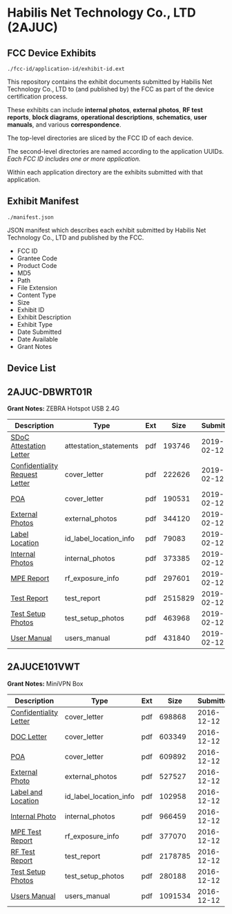 # Habilis Net Technology Co., LTD (2AJUC)
## FCC Device Exhibits

```
./fcc-id/application-id/exhibit-id.ext
```

This repository contains the exhibit documents submitted by Habilis Net Technology Co., LTD to (and published by) the FCC as part of the device certification process.

These exhibits can include **internal photos**, **external photos**, **RF test reports**, **block diagrams**, **operational descriptions**, **schematics**, **user manuals**, and various **correspondence**.

The top-level directories are sliced by the FCC ID of each device.

The second-level directories are named according to the application UUIDs. *Each FCC ID includes one or more application.*

Within each application directory are the exhibits submitted with that application. 

## Exhibit Manifest

```
./manifest.json
```

JSON manifest which describes each exhibit submitted by Habilis Net Technology Co., LTD and published by the FCC.

- FCC ID
- Grantee Code
- Product Code
- MD5
- Path
- File Extension
- Content Type
- Size
- Exhibit ID
- Exhibit Description
- Exhibit Type
- Date Submitted
- Date Available
- Grant Notes

## Device List
## 2AJUC-DBWRT01R
**Grant Notes:** ZEBRA Hotspot USB 2.4G

| Description | Type | Ext | Size | Submitted | Available |
| ----------- | ---- | --- | ---- | --------- | --------- |
| [SDoC Attestation Letter](2AJUC-DBWRT01R/d4f1ebd24331b76762d7924c9f03b176/4164797.pdf) | attestation_statements | pdf | 193746 | 2019-02-12 | 2019-02-13 |
| [Confidentiality Request Letter](2AJUC-DBWRT01R/d4f1ebd24331b76762d7924c9f03b176/4164790.pdf) | cover_letter | pdf | 222626 | 2019-02-12 | 2019-02-13 |
| [POA](2AJUC-DBWRT01R/d4f1ebd24331b76762d7924c9f03b176/4164796.pdf) | cover_letter | pdf | 190531 | 2019-02-12 | 2019-02-13 |
| [External Photos](2AJUC-DBWRT01R/d4f1ebd24331b76762d7924c9f03b176/4164791.pdf) | external_photos | pdf | 344120 | 2019-02-12 | 2019-02-13 |
| [Label Location](2AJUC-DBWRT01R/d4f1ebd24331b76762d7924c9f03b176/4164795.pdf) | id_label_location_info | pdf | 79083 | 2019-02-12 | 2019-02-13 |
| [Internal Photos](2AJUC-DBWRT01R/d4f1ebd24331b76762d7924c9f03b176/4164794.pdf) | internal_photos | pdf | 373385 | 2019-02-12 | 2019-02-13 |
| [MPE Report](2AJUC-DBWRT01R/d4f1ebd24331b76762d7924c9f03b176/4164792.pdf) | rf_exposure_info | pdf | 297601 | 2019-02-12 | 2019-02-13 |
| [Test Report](2AJUC-DBWRT01R/d4f1ebd24331b76762d7924c9f03b176/4164793.pdf) | test_report | pdf | 2515829 | 2019-02-12 | 2019-02-13 |
| [Test Setup Photos](2AJUC-DBWRT01R/d4f1ebd24331b76762d7924c9f03b176/4164798.pdf) | test_setup_photos | pdf | 463968 | 2019-02-12 | 2019-02-13 |
| [User Manual](2AJUC-DBWRT01R/d4f1ebd24331b76762d7924c9f03b176/4164799.pdf) | users_manual | pdf | 431840 | 2019-02-12 | 2019-02-13 |
## 2AJUCE101VWT
**Grant Notes:** MiniVPN Box

| Description | Type | Ext | Size | Submitted | Available |
| ----------- | ---- | --- | ---- | --------- | --------- |
| [Confidentiality Letter](2AJUCE101VWT/0ab4b12ff31f66919544bdd5b96e4820/3225259.pdf) | cover_letter | pdf | 698868 | 2016-12-12 | 2016-12-13 |
| [DOC Letter](2AJUCE101VWT/0ab4b12ff31f66919544bdd5b96e4820/3225260.pdf) | cover_letter | pdf | 603349 | 2016-12-12 | 2016-12-13 |
| [POA](2AJUCE101VWT/0ab4b12ff31f66919544bdd5b96e4820/3225265.pdf) | cover_letter | pdf | 609892 | 2016-12-12 | 2016-12-13 |
| [External Photo](2AJUCE101VWT/0ab4b12ff31f66919544bdd5b96e4820/3225261.pdf) | external_photos | pdf | 527527 | 2016-12-12 | 2016-12-13 |
| [Label and Location](2AJUCE101VWT/0ab4b12ff31f66919544bdd5b96e4820/3225264.pdf) | id_label_location_info | pdf | 102958 | 2016-12-12 | 2016-12-13 |
| [Internal Photo](2AJUCE101VWT/0ab4b12ff31f66919544bdd5b96e4820/3225263.pdf) | internal_photos | pdf | 966459 | 2016-12-12 | 2016-12-13 |
| [MPE Test Report](2AJUCE101VWT/0ab4b12ff31f66919544bdd5b96e4820/3225262.pdf) | rf_exposure_info | pdf | 377070 | 2016-12-12 | 2016-12-13 |
| [RF Test Report](2AJUCE101VWT/0ab4b12ff31f66919544bdd5b96e4820/3225266.pdf) | test_report | pdf | 2178785 | 2016-12-12 | 2016-12-13 |
| [Test Setup Photos](2AJUCE101VWT/0ab4b12ff31f66919544bdd5b96e4820/3225267.pdf) | test_setup_photos | pdf | 280188 | 2016-12-12 | 2016-12-13 |
| [Users Manual](2AJUCE101VWT/0ab4b12ff31f66919544bdd5b96e4820/3225269.pdf) | users_manual | pdf | 1091534 | 2016-12-12 | 2016-12-13 |
